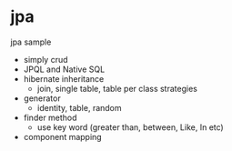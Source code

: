 # jpa
jpa sample
- simply crud
- JPQL and Native SQL
- hibernate inheritance
    - join, single table, table per class strategies
- generator 
    - identity, table, random
- finder method
    - use key word (greater than, between, Like, In etc)
- component mapping 